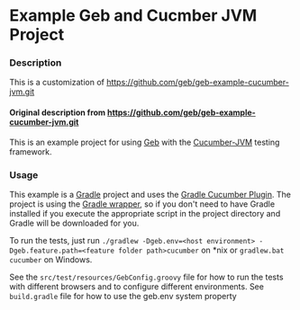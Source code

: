 # Example Geb and Cucmber JVM Project


### Description
This is a customization of https://github.com/geb/geb-example-cucumber-jvm.git

#### Original description from https://github.com/geb/geb-example-cucumber-jvm.git
This is an example project for using [Geb](http://geb.codehaus.org/ "Geb - Groovy Browser Automation")
with the [Cucumber-JVM](http://cukes.info/install-cucumber-jvm.html "Cucumber JVM") testing framework.

### Usage
This example is a [Gradle](http://www.gradle.org/ "Gradle") project and uses the
[Gradle Cucumber Plugin](https://github.com/samueltbrown/gradle-cucumber-plugin/ "Gradle Cucumber Plugin").
The project is using the [Gradle wrapper](http://www.gradle.org/docs/current/userguide/gradle_wrapper.html),
so if you don't need to have Gradle installed if you execute the appropriate script in the project directory
and Gradle will be downloaded for you.

To run the tests, just run `./gradlew -Dgeb.env=<host environment> -Dgeb.feature.path=<feature folder path>cucumber` on *nix or `gradlew.bat cucumber` on Windows.

See the `src/test/resources/GebConfig.groovy` file for how to run the tests with different browsers and to configure different environments.
See `build.gradle` file for how to use the geb.env system property


